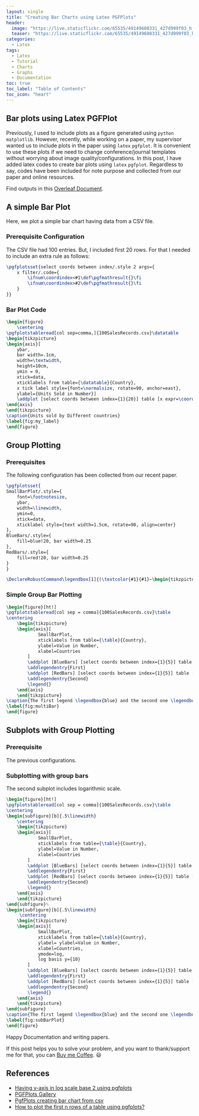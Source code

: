 ```yaml
---
layout: single
title: "Creating Bar Charts using Latex PGFPlots"
header:
  image: "https://live.staticflickr.com/65535/49149608331_427d999f03_h.jpg"
  teaser: "https://live.staticflickr.com/65535/49149608331_427d999f03_h.jpg"
categories:
  - Latex
tags:
  - Latex
  - Tutorial
  - Charts
  - Graphs
  - Documentation
toc: true
toc_label: "Table of Contents"
toc_icon: "heart"
---
```


## Bar plots using Latex PGFPlot

Previously, I used to include plots as a figure generated using `python` `matplotlib`.
However, recently, while working on a paper, my supervisor wanted us to include plots in the paper using `latex` `pgfplot`. It is convenient to use these plots if we need to change conference/journal templates without worrying about image quality/configurations. In this post, I have added latex codes to create bar plots using `latex` `pgfplot`. Regardless to say, codes have been included for note purpose and collected from our paper and online resources.

Find outputs in this [Overleaf Document](https://www.overleaf.com/read/tpmkcgvsnhgg).

## A simple Bar Plot

Here, we plot a simple bar chart having data from a CSV file.

### Prerequisite Configuration

The CSV file had 100 entries. But, I included first 20 rows.
For that I needed to include an extra rule as follows:

```latex
\pgfplotsset{select coords between index/.style 2 args={
    x filter/.code={
        \ifnum\coordindex<#1\def\pgfmathresult{}\fi
        \ifnum\coordindex>#2\def\pgfmathresult{}\fi
    }
}}
```

### Bar Plot Code

```latex
\begin{figure}
    \centering
\pgfplotstableread[col sep=comma,]{100SalesRecords.csv}\datatable
\begin{tikzpicture}
\begin{axis}[
    ybar,
    bar width=.1cm,
    width=\textwidth,
    height=10cm,
    ymin = 0,
    xtick=data,
    xticklabels from table={\datatable}{Country},
    x tick label style={font=\normalsize, rotate=90, anchor=east},
    ylabel={Units Sold in Number}]
    \addplot [select coords between index={1}{20}] table [x expr=\coordindex, y={Units Sold}]{\datatable};
\end{axis}
\end{tikzpicture}
\caption{Units sold by Different countries}
\label{fig:my_label}
\end{figure}
```

## Group Plotting

### Prerequisites

The following configuration has been collected from our recent paper.

```latex
\pgfplotsset{
SmallBarPlot/.style={
    font=\footnotesize,
    ybar,
    width=\linewidth,
    ymin=0,
    xtick=data,
    xticklabel style={text width=1.5cm, rotate=90, align=center}
},
BlueBars/.style={
    fill=blue!20, bar width=0.25
},
RedBars/.style={
    fill=red!20, bar width=0.25
}
}

\DeclareRobustCommand\legendbox[1]{(\textcolor{#1}{#1}~\begin{tikzpicture}[x=0.2cm, y=0.2cm] \draw [color=black, fill=#1!20] (0,0) -- (0,1) -- (0.6,1) -- (0.6,0) -- (0, 0); \end{tikzpicture})}
```

### Simple Group Bar Plotting

```latex
\begin{figure}[ht!]
\pgfplotstableread[col sep = comma]{100SalesRecords.csv}\table
\centering
    \begin{tikzpicture}
    \begin{axis}[
            SmallBarPlot,
            xticklabels from table={\table}{Country},
            ylabel=Value in Number,
            xlabel=Countries
        ]
        \addplot [BlueBars] [select coords between index={1}{5}] table [x expr=\coordindex, y=Units Sold] {\table};
        \addlegendentry{First}
        \addplot [RedBars] [select coords between index={1}{5}] table [x expr=\coordindex, y=Unit Price] {\table};
        \addlegendentry{Second}
        \legend{}
    \end{axis}
    \end{tikzpicture}
\caption{The first legend \legendbox{blue} and the second one \legendbox{red}}
\label{fig:multiBar}
\end{figure}
```

## Subplots with Group Plotting

### Prerequisite

The previous configurations.

### Subplotting with group bars

The second subplot includes logarithmic scale.

```latex
\begin{figure}[ht!]
\pgfplotstableread[col sep = comma]{100SalesRecords.csv}\table
\centering
\begin{subfigure}[b]{.5\linewidth}
    \centering
    \begin{tikzpicture}
    \begin{axis}[
            SmallBarPlot,
            xticklabels from table={\table}{Country},
            ylabel=Value in Number,
            xlabel=Countries
        ]
        \addplot [BlueBars] [select coords between index={1}{5}] table [x expr=\coordindex, y=Units Sold] {\table};
        \addlegendentry{First}
        \addplot [RedBars] [select coords between index={1}{5}] table [x expr=\coordindex, y=Unit Price] {\table};
        \addlegendentry{Second}
        \legend{}
    \end{axis}
    \end{tikzpicture}
\end{subfigure}%
\begin{subfigure}[b]{.5\linewidth}
     \centering
    \begin{tikzpicture}
    \begin{axis}[
            SmallBarPlot,
            xticklabels from table={\table}{Country},
            ylabel= ylabel=Value in Number,
            xlabel=Countries,
            ymode=log,
            log basis y={10}
        ]
        \addplot [BlueBars] [select coords between index={1}{5}] table [x expr=\coordindex, y=Total Revenue] {\table};
        \addlegendentry{First}
        \addplot [RedBars] [select coords between index={1}{5}] table [x expr=\coordindex, y=Total Cost] {\table};
        \addlegendentry{Second}
        \legend{}
    \end{axis}
    \end{tikzpicture}
\end{subfigure}
\caption{The first legend \legendbox{blue} and the second one \legendbox{red}.}
\label{fig:subBarPlot}
\end{figure}
```

Happy Documentation and writing papers.

If this post helps you to solve your problem, and you want to thank/support me for that, you can  [Buy me Coffee](https://www.paypal.me/shantoroy). :smiley:

## References

* [Having y-axis in log scale base 2 using pgfplots](https://tex.stackexchange.com/questions/132703/having-y-axis-in-log-scale-base-2-using-pgfplots)
* [PGFPlots Gallery](http://pgfplots.sourceforge.net/gallery.html)
* [PgfPlots creating bar chart from csv](https://tex.stackexchange.com/questions/364076/pgfplots-creating-bar-chart-from-csv)
* [How to plot the first n rows of a table using pgfplots?](https://tex.stackexchange.com/questions/199376/how-to-plot-the-first-n-rows-of-a-table-using-pgfplots)
<!--stackedit_data:
eyJoaXN0b3J5IjpbMTgxNzcxODkyNl19
-->